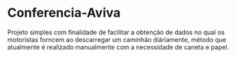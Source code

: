 # Conferencia-Aviva
Projeto simples com finalidade de facilitar a obtenção de dados no qual os motoristas forncem ao descarregar um caminhão diáriamente, método que atualmente é realizado manualmente com a necessidade de caneta e papel.
